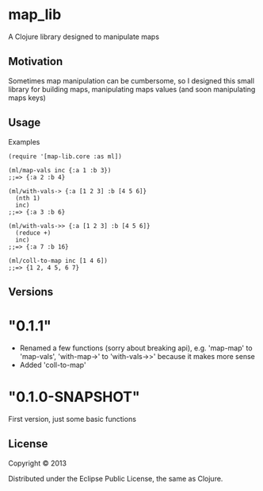 # map_lib

A Clojure library designed to manipulate maps

## Motivation
Sometimes map manipulation can be cumbersome, so I designed this small library for building maps, manipulating maps values (and soon manipulating maps keys)

## Usage
Examples

    (require '[map-lib.core :as ml])

    (ml/map-vals inc {:a 1 :b 3})
    ;;=> {:a 2 :b 4}

    (ml/with-vals-> {:a [1 2 3] :b [4 5 6]}
      (nth 1)
      inc)
    ;;=> {:a 3 :b 6}
   
    (ml/with-vals->> {:a [1 2 3] :b [4 5 6]}
      (reduce +)
      inc)
    ;;=> {:a 7 :b 16}

    (ml/coll-to-map inc [1 4 6])
    ;;=> {1 2, 4 5, 6 7}
    
## Versions
# "0.1.1"

* Renamed a few functions (sorry about breaking api), e.g. 'map-map' to 'map-vals', 'with-map->' to 'with-vals->>' because it makes more sense
* Added 'coll-to-map' 

#  "0.1.0-SNAPSHOT"
First version, just some basic functions
   
## License

Copyright © 2013

Distributed under the Eclipse Public License, the same as Clojure.
